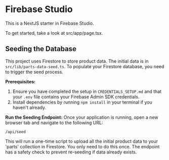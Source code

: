 # Firebase Studio

This is a NextJS starter in Firebase Studio.

To get started, take a look at src/app/page.tsx.

## Seeding the Database

This project uses Firestore to store product data. The initial data is in `src/lib/parts-data-seed.ts`. To populate your Firestore database, you need to trigger the seed process.

**Prerequisites:**
1.  Ensure you have completed the setup in `CREDENTIALS_SETUP.md` and that your `.env` file contains your Firebase Admin SDK credentials.
2.  Install dependencies by running `npm install` in your terminal if you haven't already.

**Run the Seeding Endpoint:**
Once your application is running, open a new browser tab and navigate to the following URL:

`/api/seed`

This will run a one-time script to upload all the initial product data to your 'parts' collection in Firestore. You only need to do this once. The endpoint has a safety check to prevent re-seeding if data already exists.

